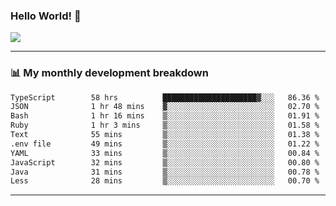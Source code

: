 ### Hello World! 👋

<a>
  <img align="center" src="https://github-readme-stats.vercel.app/api?username=megatunger&count_private=true&include_all_commits=true&bg_color=30,56CCF2,2F80ED&title_color=fff&text_color=fff" />
</a>

------
### 📊 My monthly development breakdown

<!--START_SECTION:waka-->

```txt
TypeScript        58 hrs          █████████████████████▓░░░   86.36 %
JSON              1 hr 48 mins    ▓░░░░░░░░░░░░░░░░░░░░░░░░   02.70 %
Bash              1 hr 16 mins    ▒░░░░░░░░░░░░░░░░░░░░░░░░   01.91 %
Ruby              1 hr 3 mins     ▒░░░░░░░░░░░░░░░░░░░░░░░░   01.58 %
Text              55 mins         ▒░░░░░░░░░░░░░░░░░░░░░░░░   01.38 %
.env file         49 mins         ▒░░░░░░░░░░░░░░░░░░░░░░░░   01.22 %
YAML              33 mins         ▒░░░░░░░░░░░░░░░░░░░░░░░░   00.84 %
JavaScript        32 mins         ▒░░░░░░░░░░░░░░░░░░░░░░░░   00.80 %
Java              31 mins         ▒░░░░░░░░░░░░░░░░░░░░░░░░   00.78 %
Less              28 mins         ▒░░░░░░░░░░░░░░░░░░░░░░░░   00.70 %
```

<!--END_SECTION:waka-->

------
